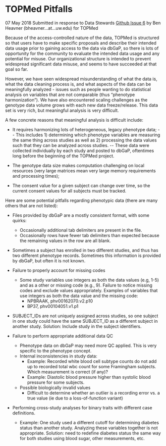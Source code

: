 # TOPMed Pitfalls
07 May 2018
Submitted in response to Data Stewards [Github Issue 6](https://github.com/dcppc/data-stewards/issues/6) by Ben Heavner (bheavner...at...uw.edu) for TOPMed

Because of the access-controlled nature of the data, TOPMed is structured so that users have to make specific proposals and describe their intended data usage prior to gaining access to the data via dbGaP, so there is lots of opportunity for the community to evaluate the intended data usage and any potential for misuse. Our organizational structure is intended to prevent widespread significant data misuse, and seems to have succeeded at that goal so far.

However, we have seen widespread misunderstanding of what the data is, what the data cleaning process is, and what aspects of the data can be meaningfully analyzed - issues such as people wanting to do statistical analysis on variables that are not comparable (thus “phenotype harmonization”). We have also encountered scaling challenges as the genotype data volume grows with each new data freeze/release. This data set is very rich, but meaningful analysis is very difficult.

A few concrete reasons that meaningful analysis is difficult include:

- It requires harmonizing lots of heterogeneous, legacy phenotype data;
-- This includes 1) determining which phenotype variables are measuring the same thing across studies as well as 2) processing the data values such that they can be analyzed across studies.
-- These data were collected individually by each study and posted to dbGaP, oftentimes long before the beginning of the TOPMed project.

- The genotype data size makes computation challenging on local resources (very large matrices mean very large memory requirements and processing times);

- The consent value for a given subject can change over time, so the current consent values for all subjects must be tracked.

Here are some potential pitfalls regarding phenotypic data (there are many others that are not listed):

- Files provided by dbGaP are a mostly consistent format, with some quirks:
    - Occasionally additional tab delimiters are present in the file.
    - Occasionally rows have fewer tab delimiters than expected because the remaining values in the row are all blank.

- Sometimes a subject has enrolled in two different studies, and thus has two different phenotype records. Sometimes this information is provided by dbGaP, but often it is not known.

- Failure to properly account for missing codes
    - Some study variables use integers as both the data values (e.g, 1-5) and as a other or missing code (e.g., 9). Failure to notice missing codes and exclude values appropriately. Examples of variables that use integers as both the data value and the missing code:
        - NPBRAAK, phv00162070.v2.p10
        - BP37, phv00104051.v1.p1

- SUBJECT_IDs are not uniquely assigned across studies, so one subject in one study could have the same SUBJECT_ID as a different subject in another study. Solution: Include study in the subject identifiers.

- Failure to perform appropriate additional data QC
    - Phenotype data on dbGaP may need more QC applied. This is very specific to the phenotype concept.
    - Internal inconsistencies in study data:
        - Example: Recorded white blood cell subtype counts do not add up to recorded total wbc count for some Framingham subjects. Which measurement is correct (if any)?
        - Example: Diastolic blood pressure higher than systolic blood pressure for some subjects.
    - Possible biologically invalid values
        - Difficult to determine whether an outlier is a recording error vs. a true value (ie due to a loss-of-function variant)

- Performing cross-study analyses for binary traits with different case definitions.
    - Example: One study used a different cutoff for determining diabetes status than another study. Analyzing these variables together is not appropriate. Solution: need to redefine diabetes status the same way for both studies using blood sugar, other measurements, etc.
